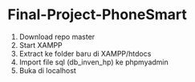# Final-Project-PhoneSmart

1. Download repo master
2. Start XAMPP
3. Extract ke folder baru di XAMPP/htdocs
4. Import file sql (db_inven_hp) ke phpmyadmin
5. Buka di localhost
